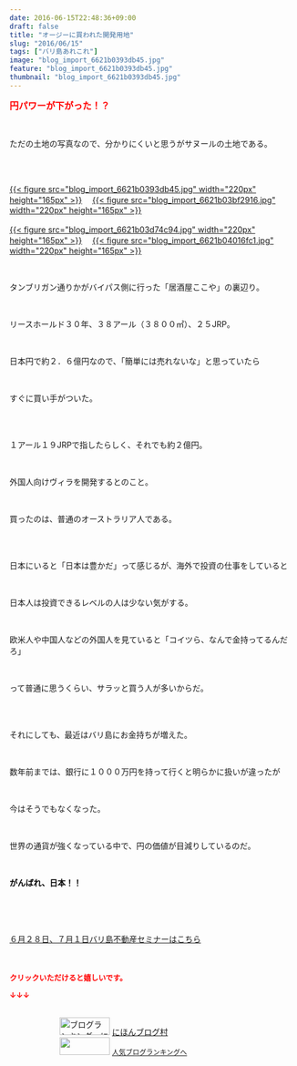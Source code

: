 ```yaml
---
date: 2016-06-15T22:48:36+09:00
draft: false
title: "オージーに買われた開発用地"
slug: "2016/06/15"
tags: ["バリ島あれこれ"]
image: "blog_import_6621b0393db45.jpg"
feature: "blog_import_6621b0393db45.jpg"
thumbnail: "blog_import_6621b0393db45.jpg"
---
```

<p><font color="#ff0000" size="3"><strong>円パワーが下がった！？</strong></font></p><br/><p>ただの土地の写真なので、分かりにくいと思うがサヌールの土地である。</p><br/><p><br/><a href="blog_import_6621b03a7f70e.jpg">{{< figure src="blog_import_6621b0393db45.jpg" width="220px" height="165px" >}}</a> 　<a href="blog_import_6621b03c425e1.jpg">{{< figure src="blog_import_6621b03bf2916.jpg" width="220px" height="165px" >}}</a> <br/><br/><a href="blog_import_6621b03ec4d9e.jpg">{{< figure src="blog_import_6621b03d74c94.jpg" width="220px" height="165px" >}}</a> 　<a href="blog_import_6621b04150adb.jpg">{{< figure src="blog_import_6621b04016fc1.jpg" width="220px" height="165px" >}}</a> <br/></p><br/><p>タンブリガン通りかがバイパス側に行った「居酒屋ここや」の裏辺り。</p><br/><p>リースホールド３０年、３８アール（３８００㎡）、２５JRP。</p><br/><p>日本円で約２．６億円なので、「簡単には売れないな」と思っていたら</p><br/><p>すぐに買い手がついた。</p><br/><br/><p>１アール１９JRPで指したらしく、それでも約２億円。</p><br/><p>外国人向けヴィラを開発するとのこと。</p><br/><p>買ったのは、普通のオーストラリア人である。</p><br/><br/><p>日本にいると「日本は豊かだ」って感じるが、海外で投資の仕事をしていると</p><br/><p>日本人は投資できるレベルの人は少ない気がする。</p><br/><p>欧米人や中国人などの外国人を見ていると「コイツら、なんで金持ってるんだろ」</p><br/><p>って普通に思うくらい、サラッと買う人が多いからだ。</p><br/><br/><p>それにしても、最近はバリ島にお金持ちが増えた。</p><br/><p>数年前までは、銀行に１０００万円を持って行くと明らかに扱いが違ったが</p><br/><p>今はそうでもなくなった。</p><br/><p>世界の通貨が強くなっている中で、円の価値が目減りしているのだ。</p><br/><p><strong><font color="#000000">がんばれ、日本！！</font></strong></p><br/><p><br/><br/><a href="iin.co.jp" target="_blank">６月２８日、７月１日バリ島不動産セミナーはこちら</a><br/><br/><br/></p><p><font color="#ff0000" size="2"><strong>クリックいただけると嬉しいです。<br/></strong></font></p><p><font color="#ff0000" size="2"><strong>↓↓↓</strong></font></p><p><br/><a href="ranking.html" target="_blank"><img border="0" alt="ブログランキング・にほんブログ村へ" src="data:image/svg+xml;charset=utf-8,%3Csvg%20xmlns%3D%22http%3A%2F%2Fwww.w3.org%2F2000%2Fsvg%22%20title%3D%22Placeholder%20for%20Images%22%20role%3D%22presentation%22%20viewBox%3D%220%200%2088%2031%22%20%2F%3E" width="88" height="31" data-src="https://img-proxy.blog-video.jp/images?url=http%3A%2F%2Fwww.blogmura.com%2Fimg%2Fwww88_31.gif" style="aspect-ratio: auto 88 / 31;"/><noscript><img border="0" alt="ブログランキング・にほんブログ村へ" src="https://img-proxy.blog-video.jp/images?url=http%3A%2F%2Fwww.blogmura.com%2Fimg%2Fwww88_31.gif" width="88" height="31"></noscript></a> <a href="ranking.html" target="_blank">にほんブログ村</a> <br/><a title="人気ブログランキングへ" href="link.php?1804582"><img border="0" src="data:image/svg+xml;charset=utf-8,%3Csvg%20xmlns%3D%22http%3A%2F%2Fwww.w3.org%2F2000%2Fsvg%22%20title%3D%22Placeholder%20for%20Images%22%20role%3D%22presentation%22%20viewBox%3D%220%200%2088%2031%22%20%2F%3E" width="88" height="31" data-src="https://blog.with2.net/img/banner/banner_22.gif" style="aspect-ratio: auto 88 / 31;"/><noscript><img border="0" src="https://blog.with2.net/img/banner/banner_22.gif" width="88" height="31"></noscript></a> <a style="FONT-SIZE: 12px" href="link.php?1804582">人気ブログランキングへ</a> </p>

